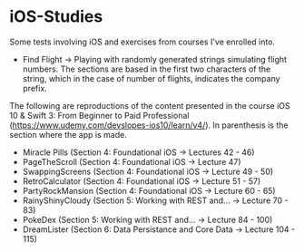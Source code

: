 # iOS-Studies
Some tests involving iOS and exercises from courses I've enrolled into.

- Find Flight -> Playing with randomly generated strings simulating flight numbers. The sections are based in the first two characters of the string, which in the case of number of flights, indicates the company prefix.

The following are reproductions of the content presented in the course iOS 10 & Swift 3: From Beginner to Paid Professional (https://www.udemy.com/devslopes-ios10/learn/v4/). In parenthesis is the section where the app is made.

- Miracle Pills (Section 4: Foundational iOS -> Lectures 42 - 46)
- PageTheScroll (Section 4: Foundational iOS -> Lecture 47)
- SwappingScreens (Section 4: Foundational iOS -> Lecture 49 - 50)
- RetroCalculator (Section 4: Foundational iOS -> Lecture 51 - 57)
- PartyRockMansion (Section 4: Foundational iOS -> Lecture 60 - 65)
- RainyShinyCloudy (Section 5: Working with REST and... -> Lecture 70 - 83)
- PokeDex (Section 5: Working with REST and... -> Lecture 84 - 100)
- DreamLister (Section 6: Data Persistance and Core Data -> Lecture 104 - 115)
